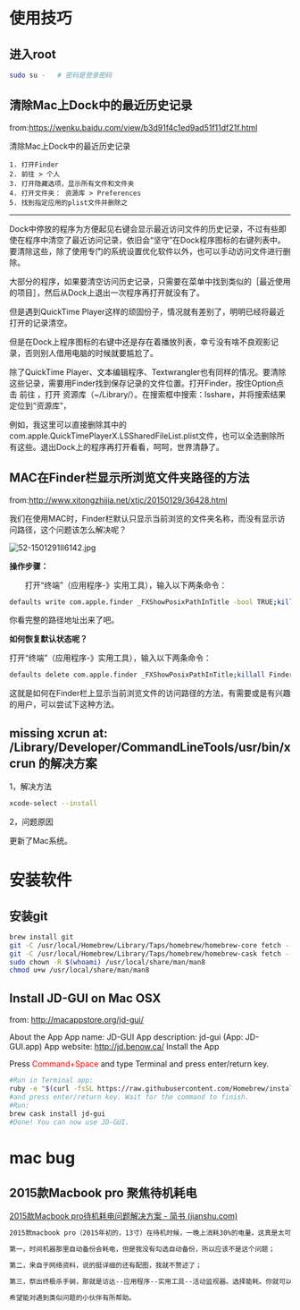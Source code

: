 # 使用技巧

## 进入root

```sh
sudo su -   # 密码是登录密码
```

## 清除Mac上Dock中的最近历史记录

from:https://wenku.baidu.com/view/b3d91f4c1ed9ad51f11df21f.html

清除Mac上Dock中的最近历史记录

```
1. 打开Finder
2. 前往 > 个人
3. 打开隐藏选项，显示所有文件和文件夹
4. 打开文件夹： 资源库 > Preferences
5. 找到指定应用的plist文件并删除之
```

******

Dock中停放的程序为方便起见右键会显示最近访问文件的历史记录，不过有些即使在程序中清空了最近访问记录，依旧会“坚守”在Dock程序图标的右键列表中。要清除这些，除了使用专门的系统设置优化软件以外，也可以手动访问文件进行删除。

大部分的程序，如果要清空访问历史记录，只需要在菜单中找到类似的［最近使用的项目］，然后从Dock上退出一次程序再打开就没有了。

但是遇到QuickTime Player这样的顽固份子，情况就有差别了，明明已经将最近打开的记录清空。

但是在Dock上程序图标的右键中还是存在着播放列表，幸亏没有啥不良观影记录，否则别人借用电脑的时候就要尴尬了。

除了QuickTime Player、文本编辑程序、Textwrangler也有同样的情况。要清除这些记录，需要用Finder找到保存记录的文件位置。打开Finder，按住Option点击 前往 ，打开 资源库（~/Library/）。在搜索框中搜索：lsshare，并将搜索结果定位到“资源库”，

例如，我这里可以直接删除其中的 com.apple.QuickTimePlayerX.LSSharedFileList.plist文件，也可以全选删除所有这些。退出Dock上的程序再打开看看，呵呵，世界清静了。

## MAC在Finder栏显示所浏览文件夹路径的方法

from:http://www.xitongzhijia.net/xtjc/20150129/36428.html

我们在使用MAC时，Finder栏默认只显示当前浏览的文件夹名称，而没有显示访问路径，这个问题该怎么解决呢？

![52-1501291II6142.jpg](https://gitee.com/jstone001/booknote/raw/master/jpgBed/52-1501291ii6142.jpg)

**操作步骤：**

　　打开“终端”（应用程序-》实用工具），输入以下两条命令：

```sh
defaults write com.apple.finder _FXShowPosixPathInTitle -bool TRUE;killall Finder
```

你看完整的路径地址出来了吧。

**如何恢复默认状态呢？**

打开“终端”（应用程序-》实用工具），输入以下两条命令：

```sh
defaults delete com.apple.finder _FXShowPosixPathInTitle;killall Finder
```

这就是如何在Finder栏上显示当前浏览文件的访问路径的方法，有需要或是有兴趣的用户，可以尝试下这种方法。

## missing xcrun at: /Library/Developer/CommandLineTools/usr/bin/xcrun 的解决方案
1，解决方法

```bash
xcode-select --install
```

2，问题原因

更新了Mac系统。

# 安装软件

## 安装git

```sh
brew install git
git -C /usr/local/Homebrew/Library/Taps/homebrew/homebrew-core fetch --unshallow
git -C /usr/local/Homebrew/Library/Taps/homebrew/homebrew-cask fetch --unshallow
sudo chown -R $(whoami) /usr/local/share/man/man8
chmod u+w /usr/local/share/man/man8
```

## Install JD-GUI on Mac OSX

from: http://macappstore.org/jd-gui/

About the App
App name: JD-GUI
App description: jd-gui (App: JD-GUI.app)
App website: http://jd.benow.ca/
Install the App

Press <font color='red'>Command+Space</font> and type Terminal and press enter/return key.

```sh
#Run in Terminal app:
ruby -e "$(curl -fsSL https://raw.githubusercontent.com/Homebrew/install/master/install)" < /dev/null 2> /dev/null ; brew install caskroom/cask/brew-cask 2> /dev/null
#and press enter/return key. Wait for the command to finish.
#Run:
brew cask install jd-gui
#Done! You can now use JD-GUI.
```

# mac bug

## 2015款Macbook pro 聚焦待机耗电

[2015款Macbook pro待机耗电问题解决方案 - 简书 (jianshu.com)](https://www.jianshu.com/p/08416b9a53b6)

```sh
2015款macbook pro（2015年初的，13寸）在待机时候，一晚上消耗30%的电量。这真是太可怕了。想起官网上说的待机30天呢。虽然官网的待机时间很可能是个美好的梦想，但至少待机七八天吧。按一晚上30%耗电量，估计一天就没电了。于是我询问了懂行的朋友，以及自己搜索资料，最终找到了解决问题的方法（应该是），总结如下：

第一，时间机器那里自动备份会耗电，但是我没有勾选自动备份，所以应该不是这个问题；

第二，来自于网络资料，说的挺详细的还有配图，我就不赘述了；

第三，祭出终极杀手锏，那就是访达--应用程序--实用工具--活动监视器。选择能耗。你就可以看到到底啥是高耗电的罪魁祸首了。比如我就发现聚焦这玩意儿对能耗的影响达到13左右，然后我就使用sudo mdutil -a -i off(需要管理员密码)把聚焦关闭之后，我发现两个半小时的合盖待机基本没有电量损耗。

希望能对遇到类似问题的小伙伴有所帮助。

```

